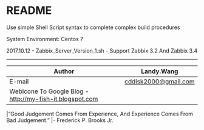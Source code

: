 README
===========================
Use simple Shell Script syntax to complete complex build procedures

System Environment: Centos 7

2017.10.12 - Zabbix_Server_Version_1.sh - Support Zabbix 3.2 And Zabbix 3.4

*********
	
|Author|Landy.Wang|
|---|---
|E-mail|cddisk2000@gmail.com
|Weblcone To Google Blog - http://my-fish-it.blogspot.com

|“Good Judgement Comes From Experience, And Experience Comes From Bad Judgement.”
|- Frederick P. Brooks Jr.
